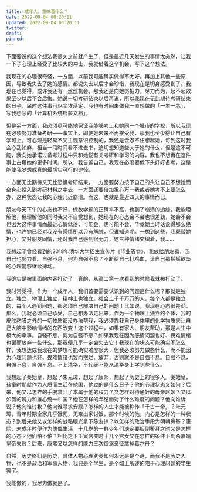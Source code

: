 ```yaml
---
title: 成年人，意味着什么？
date: 2022-09-04 00:20:11
updated: 2022-09-04 00:20:11
twitter:
draft:
pinned:
---
```


下面要说的这个想法我很久之前就产生了，但是最近几天发生的事情太突然，让我一下子心理上经受了比较大的冲击，我就借着这个机会，写下这个想法。

我现在的心理很奇怪，一方面，以前我可能确实做得不太好，再加上其他一些原因，导致我失去了她的感情。都说失去以后才会珍惜，我现在是切身感受到了。我现在也觉得，或许我还有一丝丝机会，那我还是向她努把力，尽力而为，起不起效果至少以后不会后悔。她说一切考研结束以后再说，所以我现在无比期待考研结束的日子，届时这件事可以尘埃落定，我也有时间来做我一直想做的「一生一芯」，写我想写的「计算机系统启蒙文档」。

但是另一方面，我必须尽可能地保证我能够考上和她同一个城市的学校，所以我现在必须努力准备考研——事实上，即便她未来不再接受我，那我也至少得让自己有学可上。可心理是轻易不受主观意识控制的，我还是会忍不住想起她，每到这时我会心乱如麻，相当一段时间看不进去书，迫切想知道些关于她的什么，但是这不可能，我向她承诺过备考过程中只和她说有关考研和学习的内容，我也不想再在这件事上占用她的更多时间。所以，我告诉自己，我现在必须要低下头好好备考，这是能使我梦想成真的最切实可行的途径。

一方面无比期待又无比恐惧考研结束，一方面要努力按下自己的头让自己不想她而全身心投入到考研材料之中去，一方面还要倍加担心万一我或者她考不上要怎么办，这种状态让我的心理几近崩溃。而这，也就是最近四天的事情而已。

朋友今天下午的心态也不好，做数学题的正确率不高，也到了崩溃的边缘，我能理解他，但理解他的同时我又不自觉想到，她现在的心态会不会也很差劲，她会不会也因为这件事情而最近心情低落，可能会，也可能不会，毕竟她当时话说得那么绝情，也许她已经对我没有感情所以只有解脱，但谁知道呢。一想到这些，我既替她担心，又对朋友同情，还对我自己感到很无力，这三种情绪交织着，我……

我想起了曾经看到的2018年清华大学招生宣传片《毕业答卷》，我放给朋友看，我自己也努力看。自强不息，何为自强不息？不断给自己打鸡血，让自己那摇摇欲坠的心理能够继续搏动。

我确实是被里面的内容打动了，真的，从高二第一次看到的时候我就被打动了。

我时常觉得，作为一个成年人，我们首要需要认识到的问题是什么呢？那就是独立。独立，物理上独立，精神上也独立。社会上千千万万的人，每个人都是独立的，每个人遇到问题，都必须自己解决自己的问题！比如说，我现在心态很差劲，那么，我就必须自己承受，自己想办法走出来，作为一个物理上独立的个体，我的皮肤粘膜之外的一切物质都没办法帮我，我必须靠我自己身体里的化学物质来让自己大脑中影响情绪的东西改变！这个过程中，如果有家人、朋友帮助，那是人生中极大的幸事。自强不息，何为自强不息？如果我现在因为感情问题也好、畏难情绪也罢而放弃一些什么，那我便几乎一定会失去它！我现在的状态可能确实不怎么样，我想达成我现在的梦想可能确实难度很大，但我必须努力做些什么，而不能因为心理问题也好、畏难情绪也罢而摆烂、放弃，否则就不是自强不息。自强不息，自强不息，自强不息。不上清华，不代表不能从清华身上学到些什么。

我想起了秦始皇，想起了朱元璋，想起了康熙，想起了历史上的很多人。秦始皇，孩童时期就作为人质而生活在他国，他过的是什么日子？他的心理状态又如何？后来，他又以怎样的手腕拿回了本属于他的权力？又怎样对待通奸的母亲赵姬？又以如何的魄力和雄心统一中国？他在怎样的年纪面对了什么难度的问题？他向谁诉说？他向谁讨教？他向谁寻求安慰？怎样的人生才能被称作「千古一帝」？朱元璋，青年时期全家几乎饿死，无奈出家讨饭，那个时候的他，内心是怎样的一种状态？到后来他又以怎样的战略眼光拿下陈友谅？以怎样的政治手段为明朝奠基？康熙，未成年时便作为傀儡生活，十几岁的一群少年们决定要扳倒鳌拜之时又是怎样的心态？他们怕不怕？相比之下壬寅宫变时十几个宫女又在怎样的条件下刺杀嘉靖皇帝失败？后来，康熙又以怎样的能力三次御驾亲征拿掉葛尔丹？

自然，历史终归是历史，具体人物心理究竟如何永远是是个谜，而我不是历史人物，也不是政治和军事人物，我只是个学生，是个如上所述的陷于心理问题的学生罢了。

我能做的，我尽力做就是了。